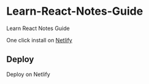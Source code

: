 # Learn-React-Notes-Guide
Learn React Notes Guide

One click install on [Netlify](https://netlify.com/with/react)



## Deploy
Deploy on Netlify
